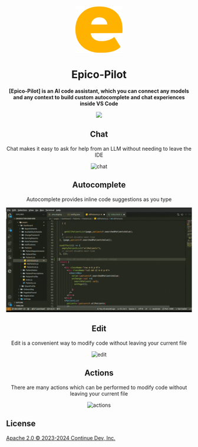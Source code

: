 <div align="center">

![Epico-Pilot logo](/docs/static/img/Logo-Epico-Pilot.png)

</div>

<h1 align="center">Epico-Pilot</h1>

<div align="center">

**[Epico-Pilot] is an AI code assistant, which you can connect any models and any context to build custom autocomplete and chat experiences inside VS Code**

</div>

<div align="center">

<a target="_blank" href="https://opensource.org/licenses/Apache-2.0" style="background:none">
    <img src="https://img.shields.io/badge/License-Apache_2.0-blue.svg" style="height: 22px;" />
</a>

<p></p>

## Chat

Chat makes it easy to ask for help from an LLM without needing to leave the IDE

![chat](/docs/static/img/chat.gif)

## Autocomplete

Autocomplete provides inline code suggestions as you type

![autocomplete](/docs/static/img/autocomplete.gif)

## Edit

Edit is a convenient way to modify code without leaving your current file

![edit](/docs/static/img/edit.gif)

## Actions

There are many actions which can be performed to modify code without leaving your current file

![actions](/docs/static/img/actions.gif)

</div>

## License

[Apache 2.0 © 2023-2024 Continue Dev, Inc.](./LICENSE)